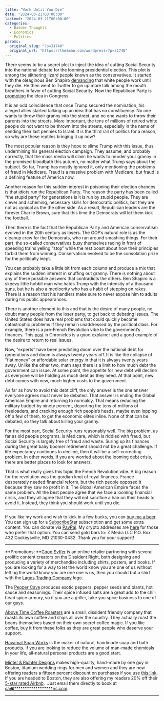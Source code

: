 ```yaml
---
title: "Work Until You Die"
date: "2024-03-21T00:00:00"
lastmod: "2024-03-21T00:00:00"
categories:
  - Badder Thoughts
  - Economics
  - Politics
params:
  original_slug: "?p=31748"
  original_url: "https://thezman.com/wordpress/?p=31748"
---
```


There seems to be a secret plot to inject the idea of cutting Social
Security into the national debate for the looming presidential election.
This plot is among the slithering lizard people known as the
conservatives. It started with the oleaginous Ben Shapiro <a
href="https://www.usatoday.com/story/opinion/columnist/2024/03/13/ben-shapiro-retirement-trump-social-security-medicare-cuts/72947221007/"
rel="noopener" target="_blank">demanding</a> that white people work
until they die. He then went to Twitter to gin up more talk among the
mouth breathers in favor of cutting Social Security. Now the Republican
Party is <a
href="https://news.bgov.com/bloomberg-government-news/republicans-call-for-retirement-age-hike-in-clash-with-biden"
rel="noopener" target="_blank">promoting</a> the idea in Congress.

It is an odd coincidence that once Trump secured the nomination, his
alleged allies started talking up an idea that has no constituency. No
one wants to throw their granny into the street, and no one wants to
throw their parents into the streets. More important, the tens of
millions of retired white people do not want to be thrown into the
streets, especially in the name of sending their last pennies to Israel.
It is the third rail of politics for a reason, so why are these reptiles
bringing it up now?

The most popular reason is they hope to slime Trump with this issue,
thus undermining his general election campaign. They assume, and
probably correctly, that the mass media will claim he wants to murder
your granny in the promised bloodbath this autumn, no matter what Trump
says about the subject. So far, Trump has mostly ignored it, only
mentioning the problems of fraud in Medicare. Fraud is a massive problem
with Medicare, but fraud is a defining feature of America now.

Another reason for this sudden interest in poisoning their election
chances is that idiots run the Republican Party. The reason the party
has been called “the stupid party” for generations is it is run by
stupid people. They are clever and scheming, necessary skills for
democratic politics, but they are not as cynical as the the other side.
As a result, Republican leaders are the forever Charlie Brown, sure that
this time the Democrats will let them kick the football.

Then there is the fact that the Republican Party and American
conservatism evolved in the 20th century as losers. The GOP’s natural
role is as the cleanup crew for the Democrats, who run around smashing
things. For their part, the so-called conservatives busy themselves
racing in front of speeding trains yelling “stop” while the rest boast
about how their principles forbid them from winning. Conservatism
evolved to be the consolation prize for the politically inept.

You can probably take a little bit from each column and produce a mix
that explains the sudden interest in snuffing out granny. There is
nothing about any of these possible answers that contradicts the others.
Ben Shapiro is a skeevy little hobbit man who hates Trump with the
intensity of a thousand suns, but he is also a mediocrity who has a
habit of stepping on rakes. There is a reason that his handlers make
sure to never expose him to adults during his public appearances.

There is another element to this and that is the desire of many people,
no doubt many people from the loser party, to get back to debating
issues. The United States does have real problems that could quickly
become catastrophic problems if they remain unaddressed by the political
class. For example, there is a pre-French Revolution vibe to the
government’s finances. This <a
href="https://chroniclesmagazine.org/recent-features/the-most-foreseeable-disaster-in-u-s-history/"
rel="noopener" target="_blank">post</a> in Chronicles is a good
explainer and a good example of the desire to return to real issues.

Now, “experts” have been predicting doom over the national debt for
generations and doom is always twenty years off. It is like the collapse
of “fiat money” or affordable solar energy in that it is always twenty
years away. Unlike the other two, math says there is a limit to how much
debt the government can issue. At some point, the appetite for new debt
will decline as everyone will be holding as much debt as they need. At
that point, new debt comes with new, much higher costs to the
government.

As far as how to avoid this debt cliff, the only answer is the one
answer everyone agrees must never be debated. That answer is ending the
Global American Empire and returning to normalcy. That means reducing
the military budget by ninety percent, deporting the tens of millions of
freeloaders, and cracking enough rich people’s heads, maybe even lopping
off a few of them, to get the economic elites inline. None of that can
be debated, so they talk about killing your granny.

For the most part, Social Security runs reasonably well. The big
problem, as far as old people programs, is Medicare, which is riddled
with fraud, but Social Security is largely free of fraud and waste.
Suring up its finances during the great baby boomer retirement should
not be a great challenge. If life expectancy continues to decline, then
it will be a self-correcting problem. In other words, if you are worried
about the looming debt crisis, there are better places to look for
answers.

That is what really gives this topic the French Revolution vibe. A big
reason for the revolution was the gordian knot of royal finances. France
desperately needed financial reform, but the rich people opposed it
because they saw no profit in it. The Global American Empire faces the
same problem. All the best people agree that we face a looming financial
crisis, and they all agree that they will not sacrifice a hair on their
heads to avoid it. Instead, they think you should work until you die.

------------------------------------------------------------------------

If you like my work and wish to kick in a few bucks, you can
<a href="https://www.buymeacoffee.com/mujolulu" rel="noopener"
target="_blank">buy me a beer</a>. You can sign up for a
<a href="https://www.subscribestar.com/the-z-blog" rel="noopener"
target="_blank">SubscribeStar</a> subscription and get some extra
content. You can donate via <a
href="https://www.paypal.com/donate/?cmd=_s-xclick&amp;hosted_button_id=UDAS2Q8JYA6CN&amp;source=url"
rel="noopener" target="_blank">PayPal</a>. My crypto addresses are
<a href="https://thezman.com/wordpress/?page_id=22713" rel="noopener"
target="_blank">here</a> for those who prefer that option. You can send
gold bars to: Z Media LLC P.O. Box 432 Cockeysville, MD 21030-0432.
Thank you for your support!

------------------------------------------------------------------------

**Promotions: **<a href="https://goodsvffer.com/" rel="noopener" target="_blank">Good
Svffer</a> is an online retailer partnering with several prolific
content creators on the Dissident Right, both designing and producing a
variety of merchandise including shirts, posters, and books. If you are
looking for a way to let the world know you are one of us without
letting the world know you are one one is us, then you should but a
shirt with the
<a href="https://goodsvffer.com/products/lagos-trading-company"
rel="noopener" target="_blank">Lagos Trading Company</a> logo.

The <a href="https://peppercave.com/shop/ols/products" rel="noopener"
target="_blank">Pepper Cave</a> produces exotic peppers, pepper seeds
and plants, hot sauce and seasonings. Their spice infused salts are a
great add to the chili head spice armory, so if you are a griller, take
you spice business to one of our guys.

<a href="https://abovetimecoffee.com/" rel="noopener"
target="_blank">Above Time Coffee Roasters</a> are a small, dissident
friendly company that roasts its own coffee and ships all over the
country. They actually roast the beans themselves based on their own
secret coffee magic. If you like coffee, buy it from these folks as they
are great people who deserve your support.

<a href="https://havamalsoapworks.com/" rel="noopener"
target="_blank">Havamal Soap Works</a> is the maker of natural, handmade
soap and bath products. If you are looking to reduce the volume of
man-made chemicals in your life, all-natural personal products are a
good start.

<a href="https://www.minterandrichterdesigns.com/"
rel="noreferrer nofollow noopener" target="_blank">Minter &amp; Richter
Designs</a> makes high-quality, hand-made by one guy in Boston, titanium
wedding rings for men and women and they are now offering readers a
fifteen percent discount on purchases if you use
<a href="https://www.minterandrichterdesigns.com/discount/ZMAN"
rel="noreferrer nofollow noopener" target="_blank">this link</a>.
<span class="highlight"><span class="colour"><span class="font"><span class="size">If
you are headed to Boston, they are also offering my readers 20% off
their <a
href="https://www.airbnb.com/users/7988017/listings?user_id=7988017&amp;s=3"
rel="noopener noreferrer" target="_blank">5-star rated Airbnb</a>.  Just
email them directly to book at
<a href="mailto:sa***@*********************ns.com"
data-original-string="NF6GKmjJYe5x5ClaRvKlYw==cb78RlQROBhwZ4xGmAJJ/J6Iasw7qDXr7ECPrstDMHQKU6VqdXimLOY1tCEFPdsvC9x"><span
class="apbct-email-encoder"
data-original-string="GLZ7k/COngSonjxcWq3Hyw==cb724d8QYS0xJRQxRwyzFlmykeSV7hOjsofznLvXvDxXADCf56BTTYtlsygynZoJRdA"
title="This contact has been encoded by Anti-Spam by CleanTalk. Click to decode. To finish the decoding make sure that JavaScript is enabled in your browser.">sa<span
class="apbct-blur">***</span>@<span
class="apbct-blur">*********************</span>ns.com</span></a>.</span></span></span></span>

------------------------------------------------------------------------
